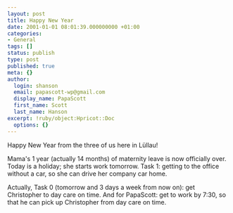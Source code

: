 ```yaml
---
layout: post
title: Happy New Year
date: 2001-01-01 08:01:39.000000000 +01:00
categories:
- General
tags: []
status: publish
type: post
published: true
meta: {}
author:
  login: shanson
  email: papascott-wp@gmail.com
  display_name: PapaScott
  first_name: Scott
  last_name: Hanson
excerpt: !ruby/object:Hpricot::Doc
  options: {}
---
```

<p>Happy New Year from the three of us here in Lüllau!</p>
<p>Mama's 1 year (actually 14 months) of maternity leave is now officially over. Today is a holiday; she starts work tomorrow. Task 1: getting to the office without a car, so she can drive her company car home.</p>
<p>Actually, Task 0 (tomorrow and 3 days a week from now on): get Christopher to day care on time. And for PapaScott: get to work by 7:30, so that he can pick up Christopher from day care on time.</p>
